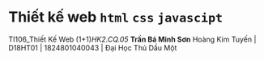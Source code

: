 # Thiết kế web `html` `css` `javascipt`
TI106_Thiết Kế Web (1+1)_HK2.CQ.05_ **Trần Bá Minh Sơn**
Hoàng Kim Tuyến | D18HT01 | 1824801040043 | Đại Học Thủ Dầu Một
